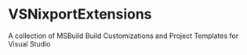 VSNixportExtensions
===================

A collection of MSBuild Build Customizations and Project Templates for Visual Studio
